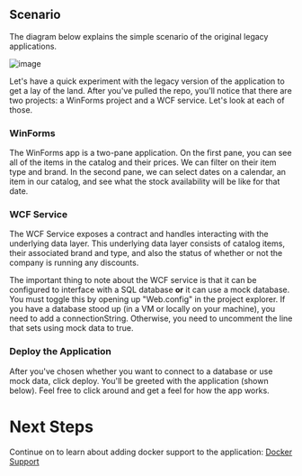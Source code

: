 ##  Scenario
The diagram below explains the simple scenario of the original legacy applications.

![image](https://user-images.githubusercontent.com/1712635/39452019-9bc89522-4c85-11e8-8204-f639aa4be992.png)

Let's have a quick experiment with the legacy version of the application to get a lay of the land. After you've pulled the repo, you'll notice that there are two projects: a WinForms project and a WCF service. Let's look at each of those.

### WinForms

The WinForms app is a two-pane application. On the first pane, you can see all of the items in the catalog and their prices. We can filter on their item type and brand. In the second pane, we can select dates on a calendar, an item in our catalog, and see what the stock availability will be like for that date.

### WCF Service

The WCF Service exposes a contract and handles interacting with the underlying data layer. This underlying data layer consists of catalog items, their associated brand and type, and also the status of whether or not the company is running any discounts.

The important thing to note about the WCF service is that it can be configured to interface with a SQL database __or__ it can use a mock database. You must toggle this by opening up "Web.config" in the project explorer. If you have a database stood up (in a VM or locally on your machine), you need to add a connectionString. Otherwise, you need to uncomment the line that sets using mock data to true.

### Deploy the Application

After you've chosen whether you want to connect to a database or use mock data, click deploy. You'll be greeted with the application (shown below). Feel free to click around and get a feel for how the app works.

# Next Steps

Continue on to learn about adding docker support to the application: [Docker Support](https://github.com/dotnet-architecture/eShopModernizingWCFWinForms/wiki/2.-Adding-Docker-Support)